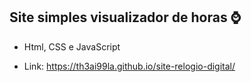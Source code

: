 ## Site simples visualizador de horas ⌚

- Html, CSS e JavaScript


 - Link:
https://th3ai99la.github.io/site-relogio-digital/
